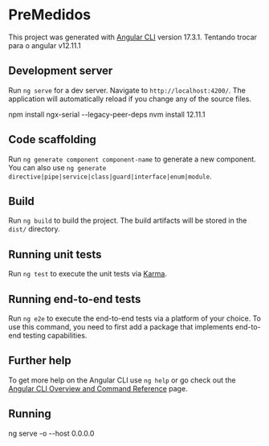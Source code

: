 # PreMedidos

This project was generated with [Angular CLI](https://github.com/angular/angular-cli) version 17.3.1.
Tentando trocar para o angular v12.11.1

## Development server

Run `ng serve` for a dev server. Navigate to `http://localhost:4200/`. The application will automatically reload if you change any of the source files.

npm install ngx-serial --legacy-peer-deps
nvm install 12.11.1


## Code scaffolding

Run `ng generate component component-name` to generate a new component. You can also use `ng generate directive|pipe|service|class|guard|interface|enum|module`.

## Build

Run `ng build` to build the project. The build artifacts will be stored in the `dist/` directory.

## Running unit tests

Run `ng test` to execute the unit tests via [Karma](https://karma-runner.github.io).

## Running end-to-end tests

Run `ng e2e` to execute the end-to-end tests via a platform of your choice. To use this command, you need to first add a package that implements end-to-end testing capabilities.

## Further help

To get more help on the Angular CLI use `ng help` or go check out the [Angular CLI Overview and Command Reference](https://angular.io/cli) page.

## Running
ng serve -o --host 0.0.0.0
